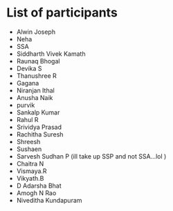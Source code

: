 # List of participants
* Alwin Joseph
* Neha
* SSA
* Siddharth Vivek Kamath
* Raunaq Bhogal
* Devika S
* Thanushree R
* Gagana
* Niranjan Ithal
* Anusha Naik
* purvik
* Sankalp Kumar
* Rahul R
* Srividya Prasad
* Rachitha Suresh
* Shreesh 
* Sushaen
* Sarvesh Sudhan P (ill take up SSP and not SSA...lol )
* Chaitra N 
* Vismaya.R
* Vikyath.B
* D Adarsha Bhat
* Amogh N Rao
* Niveditha Kundapuram

